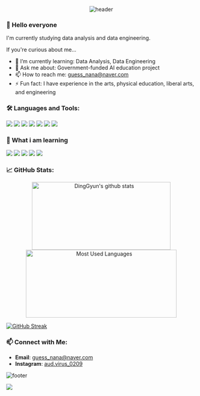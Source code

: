 <p align="center">
  <img src="https://capsule-render.vercel.app/api?type=waving&color=0:0F2027,50:203A43,100:2C5364&height=250&section=header&text=Kim%20MyeonGyun&fontSize=45&fontColor=ffffff&animation=fadeIn&fontAlignY=35&desc=AI%20Enthusiast%20%7C%20Data%20Driven%20Developer&descSize=20&descAlign=50&descAlignY=55" alt="header"/>
</p>

### 👐 Hello everyone
I'm currently studying data analysis and data engineering.

If you're curious about me...
- 🌱 I’m currently learning: Data Analysis, Data Engineering
- 💬 Ask me about: Government-funded AI education project
- 📫 How to reach me: [guess_nana@naver.com](mailto:guess_nana@naver.com)
- ⚡ Fun fact: I have experience in the arts, physical education, liberal arts, and engineering

### 🛠️ Languages and Tools:

<img src="https://img.shields.io/badge/Apple-000000?style=flat-square&logo=MacOS&logoColor=white"/> <img src="https://img.shields.io/badge/Notion-000000?style=flat-square&logo=Notion&logoColor=white"/> <img src="https://img.shields.io/badge/Slack-4A154B?style=flat-square&logo=Slack&logoColor=white"/> <img src="https://img.shields.io/badge/Python-3776AB?style=flat-square&logo=Python&logoColor=white"/> <img src="https://img.shields.io/badge/Jupyter-F37626?style=flat-square&logo=Jupyter&logoColor=white"/> <img src="https://img.shields.io/badge/Pandas-150458?style=flat-square&logo=Pandas&logoColor=white"/> <img src="https://img.shields.io/badge/Git-F05032?style=flat-square&logo=Git&logoColor=white"/>

### 📔 What i am learning
<img src="https://img.shields.io/badge/MySQL-4479A1?style=flat-square&logo=MySQL&logoColor=white"/> <img src="https://img.shields.io/badge/Django-092E20?style=flat-square&logo=Django&logoColor=white"/> <img src="https://img.shields.io/badge/FastAPI-009688?style=flat-square&logo=FastAPI&logoColor=white"/> <img src="https://img.shields.io/badge/Docker-2496ED?style=flat-square&logo=Docker&logoColor=white"/> <img src="https://img.shields.io/badge/Kubernetes-326CE5?style=flat-square&logo=Kubernetes&logoColor=white"/> 


### 📈 GitHub Stats:
<p align="center">
  <a href="https://github.com/MyeoGyun">
    <img align="center" src="https://github-readme-stats.vercel.app/api?username=MyeoGyun&show_icons=true&include_all_commits=true&theme=nord&hide_border=true" alt="DingGyun's github stats" width="368" height="180" />
  </a>
  <a href="https://github.com/MyeoGyun">
    <img align="center" src="https://github-readme-stats.vercel.app/api/top-langs/?username=MyeoGyun&layout=compact&theme=nord&hide_border=true" alt="Most Used Languages" width="400" height="180" />
  </a>
</p>


<a href="https://git.io/streak-stats">
  <img src="https://streak-stats.demolab.com?user=MyeoGyun&theme=dark&locale=ko&mode=weekly" alt="GitHub Streak" />
</a>

### 📫 Connect with Me:
- **Email**: [guess_nana@naver.com](mailto:guess_nana@naver.com)
- **Instagram**: [aud.virus_0209](https://www.instagram.com/aud.virus_0209/)

![footer](https://capsule-render.vercel.app/api?type=waving&color=0:7F00FF,100:36BCF7&height=150&section=footer)

![](https://komarev.com/ghpvc/?username=MyeoGyun&color=blue)
